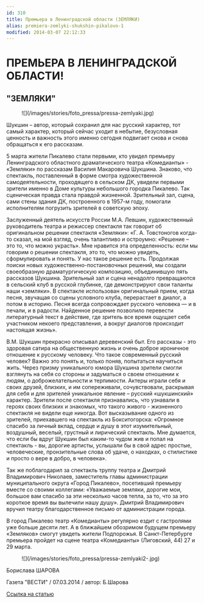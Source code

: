 ```yaml
---
id: 310
title: Премьера в Ленинградской области (ЗЕМЛЯКИ)
alias: premiera-zemlyki-shukshin-pikalovo-1
modified: 2014-03-07 22:12:33
---
```


# ПРЕМЬЕРА В ЛЕНИНГРАДСКОЙ ОБЛАСТИ!

## "ЗЕМЛЯКИ"

<figure>
![](/images/stories/foto_pressa/pressa-zemlyaki.jpg)
</figure>

Шукшин – автор, который сохранил для нас русский характер, тот самый характер, который сейчас уходит в небытие, безусловная ценность и важность этого именно сегодня подвигает снова и снова обращаться к его рассказам.

5 марта жители Пикалево стали первыми, кто увидел премьеру Ленинградского областного драматического театра «Комедианты» - «Земляки» по рассказам Василия Макаровича Шукшина. Знаково, что спектакль, поставленный в форме смотра художественной самодеятельности, проходящего в сельском ДК, увидели первыми зрители именно в Доме культуры небольшого городка Пикалево. Так сценическая правда стала правдой жизненной. Зрительный зал, сцена, сами стены здания ДК, построенного в 1957-м году, помогали исполнителям погрузить зрителей в советскую эпоху.

Заслуженный деятель искусств России М.А. Левшин, художественный руководитель театра и режиссер спектакля так говорит об оригинальном решении спектакля «Земляки»: «Г. А. Товстоногов когда-то сказал, на мой взгляд, очень талантливо и остроумно: «Решение – это то, что можно украсть». Мне нравится эта определенность: если мы говорим о решении спектакля, это то, что можно увидеть, сформулировать и понять. У нас такое решение есть. Продолжая поиски новых художественно-постановочных решений, мы создали своеобразную драматургическую композицию, объединившую пять рассказов Шукшина. Зрительный зал и сцена ненадолго превращаются в сельский клуб в русской глубинке, где демонстрируют свои таланты наши «земляки». В спектакле использован оригинальный прием, когда песня, звучащая со сцены условного клуба, перерастает в диалог, а потом в историю. Песня всегда сопровождает русского человека — и в печали, и в радости. Найденное решение позволило перевести литературный текст в действие, где зритель все время ощущает себя участником некоего представления, а вокруг диалогов происходит настоящая жизнь».

В.М. Шукшин прекрасно описывал деревенский быт. Его рассказы - это здоровая сатира на общественную жизнь и очень доброе ироничное отношение к русскому человеку. Что такое современный русский человек? Важно это понять и, только поняв, попытаться научиться жить. Через призму уникального юмора Шукшина зрители смогли взглянуть на себя со стороны и задуматься о своем отношении к людям, о доброжелательности и терпимости. Актеры играли себя и своих друзей, близких, и им сопереживали, сочувствовали, раскрывая для себя и для зрителей уникальное явление – русский «шукшинский» характер. Зрители после спектакля признавались, что узнавали в героях своих близких и знакомых, что такого живого - жизненного спектакля не видели еще никогда. Вот высказывание одного из зрителей, приехавшего на спектакль из Бокситогорска: «Огромное спасибо за личный вклад, сердце и душу в этот изумительный, воздушный, веселый, грустный и лирический спектакль. Мне думается, что если бы вдруг Шукшин был каким-то чудом жив и попал на спектакль - вы, дорогие артисты, услышали бы в свой адрес простые, человеческие, пронзительные слова об удаче, о находках, о стилистике и просто о вере в добро, в человека».

Так же поблагодарил за спектакль труппу театра и Дмитрий Владимирович Николаев, заместитель главы администрации муниципального округа «Город Пикалево», посетивший премьеру вместе со своими коллегами: «Уважаемые земляки, дорогие мои, большое вам спасибо за эти несколько часов тепла, за то, что за это короткое время вы вылечили нашу душу». Дмитрий Владимирович вручил театру благодарственное письмо от администрации города.

В город Пикалево театр «Комедианты» регулярно ездит с гастролями уже больше десяти лет. А в ближайшем обозримом будущем премьеру «Земляков» смогут увидеть жители Подпорожья. В Санкт-Петербурге премьера пройдет на сцене театра «Комедианты» (Лиговский, 44) 27 и 29 марта.

<figure>
![](/images/stories/foto_pressa/pressa-zemlyaki2-.jpg)
</figure>

Борислава ШАРОВА

Газета "ВЕСТИ" / 07.03.2014 / автор: Б.Шарова

[Ссылка на статью](http://www.vesty.spb.ru/apps/novosti/2014/03/07/premera-v-leningradskoj-oblasti/)

